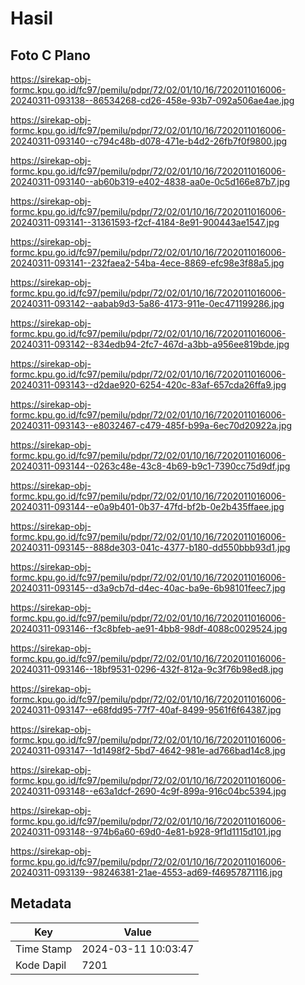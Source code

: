 # Hasil

## Foto C Plano

https://sirekap-obj-formc.kpu.go.id/fc97/pemilu/pdpr/72/02/01/10/16/7202011016006-20240311-093138--86534268-cd26-458e-93b7-092a506ae4ae.jpg

https://sirekap-obj-formc.kpu.go.id/fc97/pemilu/pdpr/72/02/01/10/16/7202011016006-20240311-093140--c794c48b-d078-471e-b4d2-26fb7f0f9800.jpg

https://sirekap-obj-formc.kpu.go.id/fc97/pemilu/pdpr/72/02/01/10/16/7202011016006-20240311-093140--ab60b319-e402-4838-aa0e-0c5d166e87b7.jpg

https://sirekap-obj-formc.kpu.go.id/fc97/pemilu/pdpr/72/02/01/10/16/7202011016006-20240311-093141--31361593-f2cf-4184-8e91-900443ae1547.jpg

https://sirekap-obj-formc.kpu.go.id/fc97/pemilu/pdpr/72/02/01/10/16/7202011016006-20240311-093141--232faea2-54ba-4ece-8869-efc98e3f88a5.jpg

https://sirekap-obj-formc.kpu.go.id/fc97/pemilu/pdpr/72/02/01/10/16/7202011016006-20240311-093142--aabab9d3-5a86-4173-911e-0ec471199286.jpg

https://sirekap-obj-formc.kpu.go.id/fc97/pemilu/pdpr/72/02/01/10/16/7202011016006-20240311-093142--834edb94-2fc7-467d-a3bb-a956ee819bde.jpg

https://sirekap-obj-formc.kpu.go.id/fc97/pemilu/pdpr/72/02/01/10/16/7202011016006-20240311-093143--d2dae920-6254-420c-83af-657cda26ffa9.jpg

https://sirekap-obj-formc.kpu.go.id/fc97/pemilu/pdpr/72/02/01/10/16/7202011016006-20240311-093143--e8032467-c479-485f-b99a-6ec70d20922a.jpg

https://sirekap-obj-formc.kpu.go.id/fc97/pemilu/pdpr/72/02/01/10/16/7202011016006-20240311-093144--0263c48e-43c8-4b69-b9c1-7390cc75d9df.jpg

https://sirekap-obj-formc.kpu.go.id/fc97/pemilu/pdpr/72/02/01/10/16/7202011016006-20240311-093144--e0a9b401-0b37-47fd-bf2b-0e2b435ffaee.jpg

https://sirekap-obj-formc.kpu.go.id/fc97/pemilu/pdpr/72/02/01/10/16/7202011016006-20240311-093145--888de303-041c-4377-b180-dd550bbb93d1.jpg

https://sirekap-obj-formc.kpu.go.id/fc97/pemilu/pdpr/72/02/01/10/16/7202011016006-20240311-093145--d3a9cb7d-d4ec-40ac-ba9e-6b98101feec7.jpg

https://sirekap-obj-formc.kpu.go.id/fc97/pemilu/pdpr/72/02/01/10/16/7202011016006-20240311-093146--f3c8bfeb-ae91-4bb8-98df-4088c0029524.jpg

https://sirekap-obj-formc.kpu.go.id/fc97/pemilu/pdpr/72/02/01/10/16/7202011016006-20240311-093146--18bf9531-0296-432f-812a-9c3f76b98ed8.jpg

https://sirekap-obj-formc.kpu.go.id/fc97/pemilu/pdpr/72/02/01/10/16/7202011016006-20240311-093147--e68fdd95-77f7-40af-8499-9561f6f64387.jpg

https://sirekap-obj-formc.kpu.go.id/fc97/pemilu/pdpr/72/02/01/10/16/7202011016006-20240311-093147--1d1498f2-5bd7-4642-981e-ad766bad14c8.jpg

https://sirekap-obj-formc.kpu.go.id/fc97/pemilu/pdpr/72/02/01/10/16/7202011016006-20240311-093148--e63a1dcf-2690-4c9f-899a-916c04bc5394.jpg

https://sirekap-obj-formc.kpu.go.id/fc97/pemilu/pdpr/72/02/01/10/16/7202011016006-20240311-093148--974b6a60-69d0-4e81-b928-9f1d1115d101.jpg

https://sirekap-obj-formc.kpu.go.id/fc97/pemilu/pdpr/72/02/01/10/16/7202011016006-20240311-093139--98246381-21ae-4553-ad69-f46957871116.jpg


## Metadata

| Key        | Value               |
| ---------- | ------------------- |
| Time Stamp | 2024-03-11 10:03:47 |
| Kode Dapil | 7201                |



